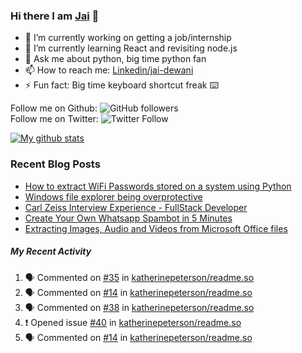 
### Hi there I am [Jai](https://jaid.tech) 👋

- 🔭 I’m currently working on getting a job/internship
- 🌱 I’m currently learning React and revisiting node.js
- 💬 Ask me about python, big time python fan 
- 📫 How to reach me: [Linkedin/jai-dewani](https://www.linkedin.com/in/jai-dewani)
- ⚡ Fun fact: Big time keyboard shortcut freak :keyboard:

Follow me on Github: ![GitHub followers](https://img.shields.io/github/followers/jai-dewani?label=Follow&style=social)  
Follow me on Twitter: ![Twitter Follow](https://img.shields.io/twitter/follow/jai_dewani?label=Follow&style=social)  

[![My github stats](https://github-readme-stats.vercel.app/api?username=jai-dewani)](https://github.com/jai-dewani?tab=repositories)

### Recent Blog Posts
<!-- BLOG-POST-LIST:START -->
- [How to extract WiFi Passwords stored on a system using Python](https://blogs.jaid.tech/extract-wifi-passwords/)
- [Windows file explorer being overprotective](https://blogs.jaid.tech/windows-file-structure/)
- [Carl Zeiss Interview Experience - FullStack Developer](https://blogs.jaid.tech/carl-zeiss-interview-experience/)
- [Create Your Own Whatsapp Spambot in 5 Minutes](https://blogs.jaid.tech/automate-whatsapp/)
- [Extracting Images, Audio and Videos from Microsoft Office files](https://blogs.jaid.tech/extracting-data-from-microsoft-office/)
<!-- BLOG-POST-LIST:END -->

##### My Recent Activity
<!--START_SECTION:activity-->
1. 🗣 Commented on [#35](https://github.com/katherinepeterson/readme.so/issues/35) in [katherinepeterson/readme.so](https://github.com/katherinepeterson/readme.so)
2. 🗣 Commented on [#14](https://github.com/katherinepeterson/readme.so/issues/14) in [katherinepeterson/readme.so](https://github.com/katherinepeterson/readme.so)
3. 🗣 Commented on [#38](https://github.com/katherinepeterson/readme.so/issues/38) in [katherinepeterson/readme.so](https://github.com/katherinepeterson/readme.so)
4. ❗️ Opened issue [#40](https://github.com/katherinepeterson/readme.so/issues/40) in [katherinepeterson/readme.so](https://github.com/katherinepeterson/readme.so)
5. 🗣 Commented on [#14](https://github.com/katherinepeterson/readme.so/issues/14) in [katherinepeterson/readme.so](https://github.com/katherinepeterson/readme.so)
<!--END_SECTION:activity-->
